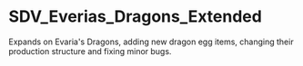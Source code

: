 # SDV_Everias_Dragons_Extended
Expands on Evaria's Dragons, adding new dragon egg items, changing their production structure and fixing minor bugs.
